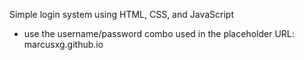 Simple login system using HTML, CSS, and JavaScript
- use the username/password combo used in the placeholder
URL: marcusxg.github.io
